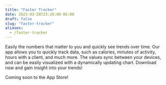 ```yaml
---
title: "Faster Tracker"
date: 2023-03-28T23:20:08-05:00
draft: false
slug: "faster-tracker"
aliases:
  - /faster-tracker
---
```


Easily the numbers that matter to you and quickly see trends over time. Our app allows you to quickly track data, such as calories, minutes of activity, hours with a client, and much more. The values sync between your devices, and can be easily visualized with a dynamically updating chart. Download now and gain insight into your trends!

Coming soon to the App Store!
